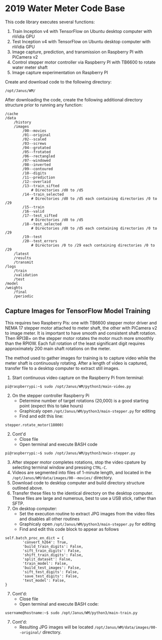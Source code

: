 # 2019 Water Meter Code Base

This code library executes several functions:

1. Train Inception v4 with TensorFlow on Ubuntu desktop computer with nVidia GPU
2. Test Inception v4 with TensorFlow on Ubuntu desktop computer with nVidia GPU
3. Image capture, prediction, and transmission on Raspberry PI with PiCamera v2
4. Control stepper motor controller via Raspberry PI with TB6600 to rotate water meter shaft
5. Image capture experimentation on Raspberry PI

Create and download code to the following directory:

```
/opt/Janus/WM/
```

After downloading the code, create the following additional directory structure prior to running any function:

```
/cache
/data
	/history
	/images
		/00--movies
		/01--original
		/02--scaled
		/03--screws
		/04--grotated
		/05--frotated
		/06--rectangled
		/07--windowed
		/08--inverted
		/09--contoured
		/10--digits
		/11--prediction
		/12--overlaid
		/13--train_sifted
			# Directories /d0 to /d5 
		/14--train_selected
			# Directories /d0 to /d5 each containing directories /0 to /29
		/15--train
		/16--valid
		/17--test_sifted
			# Directories /d0 to /d5 
		/18--test_selected
			# Directories /d0 to /d5 each containing directories /0 to /29
		/19--test
		/20--test_errors
			# Directories /0 to /29 each containing directories /0 to /29
	/latest
	/results
	/transmit
/logs
	/train
	/validation
	/test
/model
/weights
	/final
	/periodic
```

## Capture Images for TensorFlow Model Training

This requires two Raspberry Pis: one with TB6600 stepper motor driver and NEMA 17 stepper motor attached to meter shaft, the other with PiCamera v2 to image meter.  It is important to have smooth and consistent shaft rotation. Then RPI3B+ on the stepper motor rotates the motor much more smoothly than the RPI0W.  Each full rotation of the least significant digit requires approximately 200 main shaft rotations on the meter.

The method used to gather images for training is to capture video while the meter shaft is continuously rotating.  After a length of video is captured, transfer file to a desktop computer to extract still images.

1. Start continuous video capture on the Raspberry Pi from terminal:

```
pi@raspberrypi:~$ sudo /opt/Janus/WM/python3/main-video.py
```

2. On the stepper controller Raspberry Pi
   - Determine number of target rotations (20,000) is a good starting point (expect this to take hours)
   - Graphicaly open ```/opt/Janus/WM/python3/main-stepper.py``` for editing
   - Find and edit this line:

```
stepper.rotate_motor(18000)
```

2. Cont'd
   - Close file
   - Open terminal and execute BASH code

```
pi@raspberrypi:~$ sudo /opt/Janus/WM/python3/main-stepper.py
```
 
3.  After stepper motor completes rotations, stop the video cpature by selecting terminal window and pressing ```CTRL-C```.
4.  Videos are segmented into files of 1-minute length, and located in the ```/opt/Janus/WM/data/images/00--movies/``` directory.
5.  Download code to desktop computer and build directory structure outlined above.
6.  Transfer these files to the identical directory on the desktop computer.  These files are large and numerous, best to use a USB stick, rather than SFTP.
7.  On desktop computer:
	  - Set the execution routine to extract JPG images from the video files and disables all other routines
	  - Graphicaly open ```/opt/Janus/WM/python3/main-stepper.py``` for editing
	  - Find and edit this code block to appear as follows
```
self.batch_proc_en_dict = {
		'convert_h264': True,
		'build_train_digits': False,
		'sift_train_digits': False,
		'shift_train_digits': False,
		'split_dataset': False,
		'train_model': False,
		'build_test_images': False,
		'sift_test_digits': False,
		'save_test_digits': False,
		'test_model': False,
}
```

7. Cont'd:
   - Close file
   - Open terminal and execute BASH code:

```
username@hostname:~$ sudo /opt/Janus/WM/python3/main-train.py
```
7. Cont'd:
   - Resulting JPG images will be located ```/opt/Janus/WM/data/images/00--original/``` directory.
	
